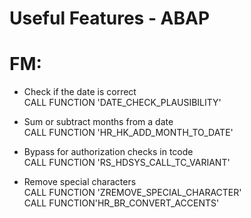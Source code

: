 # Useful Features - ABAP

# FM:

* Check if the date is correct \
 CALL FUNCTION 'DATE_CHECK_PLAUSIBILITY' 
 
* Sum or subtract months from a date \
 CALL FUNCTION 'HR_HK_ADD_MONTH_TO_DATE'
 
* Bypass for authorization checks in tcode \
 CALL FUNCTION 'RS_HDSYS_CALL_TC_VARIANT' 
 
* Remove special characters \
 CALL FUNCTION 'ZREMOVE_SPECIAL_CHARACTER' \
 CALL FUNCTION'HR_BR_CONVERT_ACCENTS'

 
